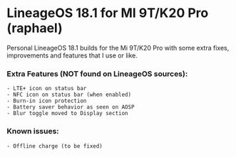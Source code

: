 # LineageOS 18.1 for MI 9T/K20 Pro (raphael)

Personal LineageOS 18.1 builds for the Mi 9T/K20 Pro with some extra fixes, improvements and features that I use or like.


### Extra Features (NOT found on LineageOS sources):
```
- LTE+ icon on status bar
- NFC icon on status bar (when enabled)
- Burn-in icon protection
- Battery saver behavior as seen on AOSP
- Blur toggle moved to Display section

```

### Known issues:
```
- Offline charge (to be fixed)
```
